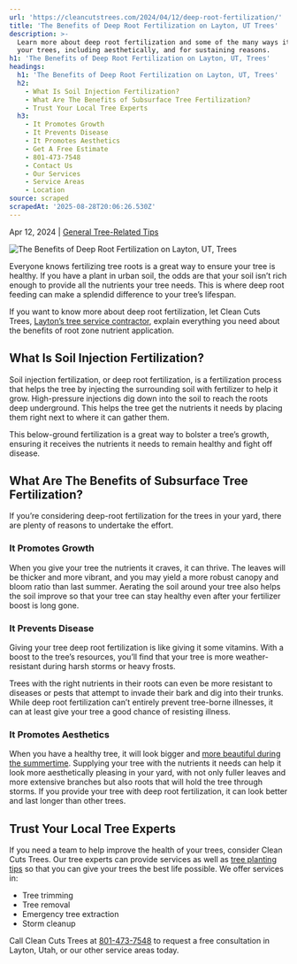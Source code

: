```yaml
---
url: 'https://cleancutstrees.com/2024/04/12/deep-root-fertilization/'
title: 'The Benefits of Deep Root Fertilization on Layton, UT Trees'
description: >-
  Learn more about deep root fertilization and some of the many ways it can help
  your trees, including aesthetically, and for sustaining reasons.
h1: 'The Benefits of Deep Root Fertilization on Layton, UT, Trees'
headings:
  h1: 'The Benefits of Deep Root Fertilization on Layton, UT, Trees'
  h2:
    - What Is Soil Injection Fertilization?
    - What Are The Benefits of Subsurface Tree Fertilization?
    - Trust Your Local Tree Experts
  h3:
    - It Promotes Growth
    - It Prevents Disease
    - It Promotes Aesthetics
    - Get A Free Estimate
    - 801-473-7548
    - Contact Us
    - Our Services
    - Service Areas
    - Location
source: scraped
scrapedAt: '2025-08-28T20:06:26.530Z'
---
```

Apr 12, 2024 | [General Tree-Related Tips](https://cleancutstrees.com/category/general-tree-related-tips/)

![The Benefits of Deep Root Fertilization on Layton, UT, Trees](./assets/279a019ea5b3a8d85d653227f22f81d960c723c3.jpg)

Everyone knows fertilizing tree roots is a great way to ensure your tree is healthy. If you have a plant in urban soil, the odds are that your soil isn’t rich enough to provide all the nutrients your tree needs. This is where deep root feeding can make a splendid difference to your tree’s lifespan.

If you want to know more about deep root fertilization, let Clean Cuts Trees, [Layton’s tree service contractor](https://cleancutstrees.com/service-areas/layton-ut-tree-service/), explain everything you need about the benefits of root zone nutrient application.

## What Is Soil Injection Fertilization?

Soil injection fertilization, or deep root fertilization, is a fertilization process that helps the tree by injecting the surrounding soil with fertilizer to help it grow. High-pressure injections dig down into the soil to reach the roots deep underground. This helps the tree get the nutrients it needs by placing them right next to where it can gather them.

This below-ground fertilization is a great way to bolster a tree’s growth, ensuring it receives the nutrients it needs to remain healthy and fight off disease.

## What Are The Benefits of Subsurface Tree Fertilization?

If you’re considering deep-root fertilization for the trees in your yard, there are plenty of reasons to undertake the effort.

### It Promotes Growth

When you give your tree the nutrients it craves, it can thrive. The leaves will be thicker and more vibrant, and you may yield a more robust canopy and bloom ratio than last summer. Aerating the soil around your tree also helps the soil improve so that your tree can stay healthy even after your fertilizer boost is long gone.

### It Prevents Disease

Giving your tree deep root fertilization is like giving it some vitamins. With a boost to the tree’s resources, you’ll find that your tree is more weather-resistant during harsh storms or heavy frosts.

Trees with the right nutrients in their roots can even be more resistant to diseases or pests that attempt to invade their bark and dig into their trunks. While deep root fertilization can’t entirely prevent tree-borne illnesses, it can at least give your tree a good chance of resisting illness.

### It Promotes Aesthetics

When you have a healthy tree, it will look bigger and [more beautiful during the summertime](https://journalistsresource.org/home/tree-health-equity/). Supplying your tree with the nutrients it needs can help it look more aesthetically pleasing in your yard, with not only fuller leaves and more extensive branches but also roots that will hold the tree through storms. If you provide your tree with deep root fertilization, it can look better and last longer than other trees.

## Trust Your Local Tree Experts

If you need a team to help improve the health of your trees, consider Clean Cuts Trees. Our tree experts can provide services as well as [tree planting tips](https://cleancutstrees.com/2021/07/29/7-tree-planting-tips-to-ensuring-lasting-growth/) so that you can give your trees the best life possible. We offer services in:

-   Tree trimming
-   Tree removal
-   Emergency tree extraction
-   Storm cleanup

Call Clean Cuts Trees at [801-473-7548](tel:8014737548) to request a free consultation in Layton, Utah, or our other service areas today.
